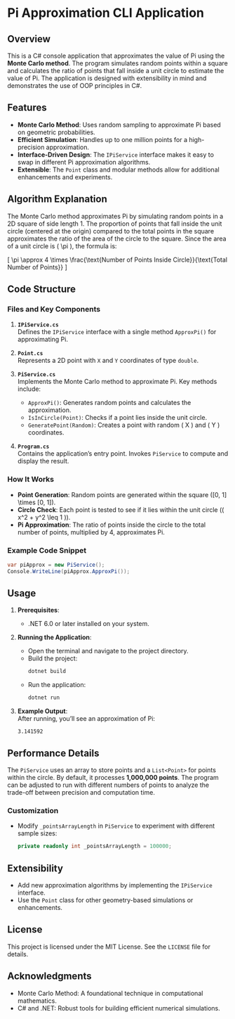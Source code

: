# Pi Approximation CLI Application

## Overview

This is a C# console application that approximates the value of Pi using the **Monte Carlo method**. The program simulates random points within a square and calculates the ratio of points that fall inside a unit circle to estimate the value of Pi. The application is designed with extensibility in mind and demonstrates the use of OOP principles in C#.

## Features

- **Monte Carlo Method**: Uses random sampling to approximate Pi based on geometric probabilities.
- **Efficient Simulation**: Handles up to one million points for a high-precision approximation.
- **Interface-Driven Design**: The `IPiService` interface makes it easy to swap in different Pi approximation algorithms.
- **Extensible**: The `Point` class and modular methods allow for additional enhancements and experiments.

## Algorithm Explanation

The Monte Carlo method approximates Pi by simulating random points in a 2D square of side length 1. The proportion of points that fall inside the unit circle (centered at the origin) compared to the total points in the square approximates the ratio of the area of the circle to the square. Since the area of a unit circle is \( \pi \), the formula is:

\[
\pi \approx 4 \times \frac{\text{Number of Points Inside Circle}}{\text{Total Number of Points}}
\]

## Code Structure

### Files and Key Components

1. **`IPiService.cs`**  
   Defines the `IPiService` interface with a single method `ApproxPi()` for approximating Pi.

2. **`Point.cs`**  
   Represents a 2D point with `X` and `Y` coordinates of type `double`.

3. **`PiService.cs`**  
   Implements the Monte Carlo method to approximate Pi. Key methods include:
   - `ApproxPi()`: Generates random points and calculates the approximation.
   - `IsInCircle(Point)`: Checks if a point lies inside the unit circle.
   - `GeneratePoint(Random)`: Creates a point with random \( X \) and \( Y \) coordinates.

4. **`Program.cs`**  
   Contains the application’s entry point. Invokes `PiService` to compute and display the result.

### How It Works

- **Point Generation**: Random points are generated within the square \([0, 1] \times [0, 1]\).
- **Circle Check**: Each point is tested to see if it lies within the unit circle (\( x^2 + y^2 \leq 1 \)).
- **Pi Approximation**: The ratio of points inside the circle to the total number of points, multiplied by 4, approximates Pi.

### Example Code Snippet

```csharp
var piApprox = new PiService();
Console.WriteLine(piApprox.ApproxPi());
```

## Usage

1. **Prerequisites**:  
   - .NET 6.0 or later installed on your system.

2. **Running the Application**:  
   - Open the terminal and navigate to the project directory.
   - Build the project:
     ```bash
     dotnet build
     ```
   - Run the application:
     ```bash
     dotnet run
     ```

3. **Example Output**:  
   After running, you’ll see an approximation of Pi:
   ```text
   3.141592
   ```

## Performance Details

The `PiService` uses an array to store points and a `List<Point>` for points within the circle. By default, it processes **1,000,000 points**. The program can be adjusted to run with different numbers of points to analyze the trade-off between precision and computation time.

### Customization

- Modify `_pointsArrayLength` in `PiService` to experiment with different sample sizes:
  ```csharp
  private readonly int _pointsArrayLength = 100000;
  ```

## Extensibility

- Add new approximation algorithms by implementing the `IPiService` interface.
- Use the `Point` class for other geometry-based simulations or enhancements.

## License

This project is licensed under the MIT License. See the `LICENSE` file for details.

## Acknowledgments

- Monte Carlo Method: A foundational technique in computational mathematics.
- C# and .NET: Robust tools for building efficient numerical simulations.

